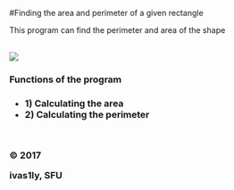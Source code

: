 #Finding the area and perimeter of a given rectangle

<p>This program can find the perimeter and area of the shape</p>
<br>
<img src="http://biblo-ok.ru/dloc-ok/images/lines_1.gif"/> 
<br>
<h3>Functions of the program<h3>
<ul>
  <li>1) Calculating the area</li>
  <li>2) Calculating the perimeter</li>
</ul>
<br>
<p>© 2017</p>
<p>ivas1ly, SFU</p>
